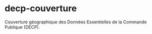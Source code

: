 # decp-couverture
Couverture géographique des Données Essentielles de la Commande Publique (DECP). 
